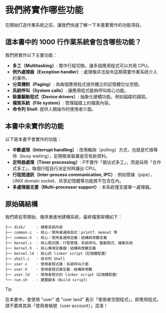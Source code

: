 # 我們將實作哪些功能

在開始打造作業系統之前，讓我們快速了解一下本書要實作的功能項目。

## 這本書中的 1000 行作業系統會包含哪些功能？

我們將實作以下主要功能：

- **多工（Multitasking）**: 實作行程切換，讓多個應用程式可以共用 CPU。
- **例外處理器（Exception handler）**: 處理像非法指令這類需要作業系統介入的事件。
- **分頁機制（Paging）**: 為每個應用程式提供獨立的記憶體位址空間。
- **系統呼叫（System calls）**: 讓應用程式能夠呼叫核心功能。
- **裝置驅動程式（Device drivers）**: 抽象化硬體功能，例如磁碟的讀寫。
- **檔案系統（File system）**: 管理磁碟上的檔案內容。
- **命令列 Shell**: 提供人類操作的使用者介面。

## 本書中未實作的功能

以下是本書不會實作的功能：

- **中斷處理（Interrupt handling）**: 改用輪詢（polling）方式，也就是忙碌等待（busy waiting），定期檢查裝置是否有新資料。
- **定時器處理（Timer processing）**: P不實作「搶佔式多工」，而是採用「合作式多工」，每個行程自行決定何時讓出 CPU。
- **行程間通訊（Inter-process communication, IPC）**: 例如管線（pipe）、UNIX domain socket、共享記憶體等功能將不包含在內。
- **多處理器支援（Multi-processor support）**: 本系統僅支援單一處理器。

## 原始碼結構

我們將從零開始、循序漸進地建構系統，最終檔案架構如下：

```
├── disk/     - 檔案系統內容
├── common.c  - 核心／使用者通用函式：printf、memset 等
├── common.h  - 核心／使用者通用定義：結構與常數定義
├── kernel.c  - 核心程式碼：行程管理、系統呼叫、驅動程式、檔案系統
├── kernel.h  - 核心專用定義檔：結構與常數定義
├── kernel.ld - 核心的 linker script（記憶體配置）
├── shell.c   - 命令列 Shell
├── user.c    - 使用者程式庫：系統呼叫介面
├── user.h    - 使用者程式庫定義：結構與常數
├── user.ld   - 使用者程式的 linker script（記憶體配置）
└── run.sh    - 建置腳本（Build script）
```

> [!TIP]
>
> 在本書中，會使用 "user" 或 "user land" 表示「使用者空間程式」，即應用程式。請不要將其與「使用者帳號（user account）」混淆！
